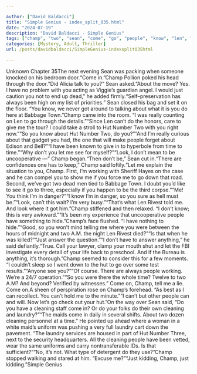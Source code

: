 ```yaml
---

author: ["David Baldacci"]
title: "Simple Genius - index_split_035.html"
date: "2024-07-19"
description: "David Baldacci - Simple Genius"
tags: ["champ", "two", "sean", "come", "go", "people", "know", "len", "hut", "let", "cleaning", "got", "number", "see", "look", "said", "laundry", "next", "dead", "always", "babbage", "really", "give", "one", "time"]
categories: [Mystery, Adult, Thriller]
url: /posts/davidbaldacci/SimpleGenius-indexsplit035html

---
```



Unknown
Chapter 35The next evening Sean was packing when someone knocked on his bedroom door.“Come in.”Champ Pollion poked his head through the door.“Did Alicia talk to you?” Sean asked.“About the move? Yes. I have no problem with you acting as Viggie’s guardian angel. I would just caution you not to end up dead,” he added firmly.“Self–preservation has always been high on my list of priorities.” Sean closed his bag and set it on the floor. “You know, we never got around to talking about what it is you do here at Babbage Town.”Champ came into the room. “I was really counting on Len to go through the details.”“Since Len can’t do the honors, care to give me the tour? I could take a stroll to Hut Number Two with you right now.”“So you know about Hut Number Two, do you?”“And I’m really curious about that gadget you had, the one that will make people forget about Edison and Bell?”“I have been known to give in to hyperbole from time to time.”“Why don’t you let me see for myself?”“Look, I don’t mean to be uncooperative —” Champ began.“Then don’t be,” Sean cut in.“There are confidences one has to keep,” Champ said loftily.“Let me explain the situation to you, Champ. First, I’m working with Sheriff Hayes on the case and he can compel you to show me if you force me to go down that road. Second, we’ve got two dead men tied to Babbage Town. I doubt you’d like to see it go to three, especially if you happen to be the third corpse.”“Me! You think I’m in danger?”“I know I’m in danger, so you sure as hell must be.”“Look, can’t this wait? I’m very busy.”“That’s what Len Rivest told me. And look where it got him.”Champ stiffened and then relaxed. “I don’t know; this is very awkward.”“It’s been my experience that uncooperative people have something to hide.”Champ’s face flushed. “I have nothing to hide.”“Good, so you won’t mind telling me where you were between the hours of midnight and two A.M. the night Len Rivest died?”“Is that when he was killed?”“Just answer the question.”“I don’t have to answer anything,” he said defiantly.“True. Call your lawyer, clamp your mouth shut and let the FBI investigate every detail of your life back to preschool. And if the Bureau is anything, it’s thorough.”Champ seemed to consider this for a few moments. “I couldn’t sleep so I went down to the hut to go over some test results.”“Anyone see you?”“Of course. There are always people working. We’re a 24/7 operation.”“So you were there the whole time? Twelve to two A.M? And beyond? Verified by witnesses.” Come on, Champ, tell me a lie. Come on.A sheen of perspiration rose on Champ’s forehead. “As best as I can recollect. You can’t hold me to the minute.”“I can’t but other people can and will. Now let’s go check out your hut.”On the way over Sean said, “Do you have a cleaning staff come in? Or do your folks do their own cleaning and laundry?”“The maids come in daily in several shifts. About two dozen cleaning personnel at a time.” He pointed up ahead where a woman in a white maid’s uniform was pushing a very full laundry cart down the pavement. “The laundry services are housed in part of Hut Number Three, next to the security headquarters. All the cleaning people have been vetted, wear the same uniforms and carry nontransferable IDs. Is that sufficient?”“No, it’s not. What type of detergent do they use?”Champ stopped walking and stared at him. “Excuse me?”“Just kidding, Champ, just kidding.”Simple Genius
